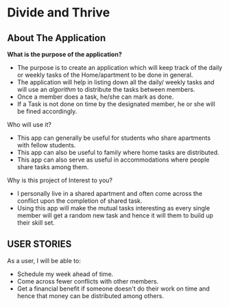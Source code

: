 # Divide and Thrive

## About The Application

**What is the purpose of the application?**
- The purpose is to create an application which will keep track of the daily or weekly tasks of the Home/apartment to be done in general.
- The application will help in listing down all the daily/ weekly tasks and will use an *algorithm* to distribute the tasks between members.
- Once a member does a task, he/she can mark as done.
- If a Task is not done on time by the designated member, he or she will be fined accordingly.

Who will use it?
- This app can generally be useful for students who share apartments with fellow students.
- This app can also be useful to family where home tasks are distributed.
- This app can also serve as useful in accommodations where people share tasks among them.

Why is this project of Interest to you?
- I personally live in a shared apartment and often come across the conflict upon the completion of shared task.
- Using this app will make the mutual tasks interesting as every single member will get a random new task and hence it will them to build up their skill set.


## USER STORIES
As a user, I will be able to:
- Schedule my week ahead of time.
- Come across fewer conflicts with other members. 
- Get a financial benefit if someone doesn't do their work on time and hence that money can be distributed among others.


  